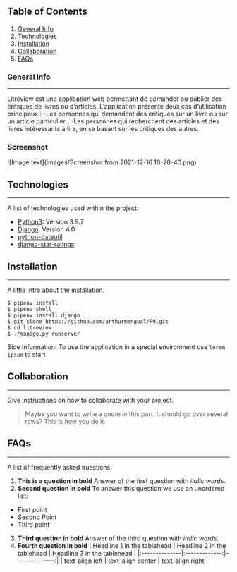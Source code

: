 ## Table of Contents
1. [General Info](#general-info)
2. [Technologies](#technologies)
3. [Installation](#installation)
4. [Collaboration](#collaboration)
5. [FAQs](#faqs)
### General Info
***
Litreview est une application web permettant de demander ou publier des critiques de livres ou d’articles.
L’application présente deux cas d’utilisation principaux : 
-Les personnes qui demandent des critiques sur un livre ou sur un article particulier ;
-Les personnes qui recherchent des articles et des livres intéressants à lire, en se basant sur les critiques des autres.
### Screenshot
![Image text](images/Screenshot from 2021-12-16 10-20-40.png)
## Technologies
***
A list of technologies used within the project:
* [Python3](https://example.com): Version 3.9.7 
* [Django](https://example.com): Version 4.0
* [python-dateutil](https://example.com)
* [django-star-ratings](https://example.com)
## Installation
***
A little intro about the installation. 
```
$ pipenv install
$ pipenv shell
$ pipenv install django
$ git clone https://github.com/arthurmengual/P9.git
$ cd litreview
$ ./manage.py runserver
```
Side information: To use the application in a special environment use ```lorem ipsum``` to start
## Collaboration
***
Give instructions on how to collaborate with your project.
> Maybe you want to write a quote in this part. 
> It should go over several rows?
> This is how you do it.
## FAQs
***
A list of frequently asked questions
1. **This is a question in bold**
Answer of the first question with _italic words_. 
2. __Second question in bold__ 
To answer this question we use an unordered list:
* First point
* Second Point
* Third point
3. **Third question in bold**
Answer of the third question with *italic words*.
4. **Fourth question in bold**
| Headline 1 in the tablehead | Headline 2 in the tablehead | Headline 3 in the tablehead |
|:--------------|:-------------:|--------------:|
| text-align left | text-align center | text-align right |
